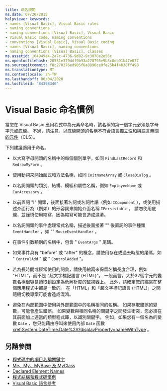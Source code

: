 ```yaml
---
title: 命名規範
ms.date: 07/20/2015
helpviewer_keywords:
- names [Visual Basic], Visual Basic rules
- naming conventions
- naming conventions [Visual Basic], Visual Basic
- Visual Basic code, naming conventions
- conventions [Visual Basic], Visual Basic coding
- names [Visual Basic], naming conventions
- naming conventions [Visual Basic], classes
ms.assetid: 164949a4-2a7c-4736-9d82-9c3078e2e56c
ms.openlocfilehash: 20531e379ddf9b93a278795e9b3c0eb91b47e077
ms.sourcegitcommit: f8c270376ed905f6a8896ce0fe25b4f4b38ff498
ms.translationtype: MT
ms.contentlocale: zh-TW
ms.lasthandoff: 06/04/2020
ms.locfileid: "84398340"
---
```

# <a name="visual-basic-naming-conventions"></a>Visual Basic 命名慣例
當您在 Visual Basic 應用程式中為元素命名時，該名稱的第一個字元必須是字母字元或底線。 不過，請注意，以底線開頭的名稱不符合[語言獨立性和與語言無關的元件](../../../standard/language-independence-and-language-independent-components.md)（CLS）。  
  
 下列建議適用于命名。  
  
- 以大寫字母開頭的名稱中的每個個別單字，如同 `FindLastRecord` 和 `RedrawMyForm` 。  
  
- 使用動詞來開始函式和方法名稱，如同 `InitNameArray` 或 `CloseDialog` 。  
  
- 以名詞開頭的類別、結構、模組和屬性名稱，例如 `EmployeeName` 或 `CarAccessory` 。  
  
- 以前置詞 "I" 開頭，後面接著名詞或名詞片語（例如 `IComponent` ），或使用描述介面行為（例如）的形容詞來開始介面名稱 `IPersistable` 。 請勿使用底線，並謹慎使用縮寫，因為縮寫可能會造成混淆。  
  
- 以名詞開頭的事件處理常式名稱，描述後面接著 "" 後置詞的事件種類 `EventHandler` ，如 "" `MouseEventHandler` 。  
  
- 在事件引數類別的名稱中，包含 " `EventArgs` " 尾碼。  
  
- 如果事件具有 "before" 或 "after" 的概念，請使用存在或過去時態的尾碼，如 " `ControlAdd` " 或 " `ControlAdded` "。  
  
- 若為長時間或經常使用的詞彙，請使用縮寫來保留名稱長度合理，例如 "HTML"，而不是 "超文字標記語言 (HTML)"。 一般而言，大於32個字元的變數名稱很容易讀取到設定為低解析度的監視器上。 此外，請確定您的縮寫在整個應用程式中都是一致的。 在「HTML」和「超文字標記語言 (HTML)」之間隨機切換專案可能會造成混淆。  
  
- 避免在內部範圍中使用與外部範圍中的名稱相同的名稱。 如果存取錯誤的變數，可能會產生錯誤。 如果變數與相同名稱的關鍵字之間發生衝突，您必須在其前面加上適當的類型程式庫，以識別關鍵字。 例如，如果您有一個名為的變數 `Date` ，您只能藉由呼叫來使用內部 `Date` 函數 <xref:System.DateTime.Date%2A?displayProperty=nameWithType> 。  
  
## <a name="see-also"></a>另請參閱

- [程式碼中的項目名稱關鍵字](keywords-as-element-names-in-code.md)
- [Me、My、MyBase 及 MyClass](me-my-mybase-and-myclass.md)
- [Declared Element Names](../language-features/declared-elements/declared-element-names.md)
- [程式結構和程式碼慣例](program-structure-and-code-conventions.md)
- [Visual Basic 語言參考](../../language-reference/index.md)
